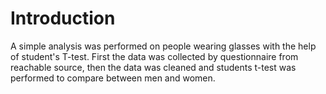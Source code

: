 # Introduction

A simple analysis was performed on people wearing glasses with the help of student's T-test. First the data was collected by questionnaire from reachable source, then the data was cleaned and students t-test was performed to compare between men and women.
